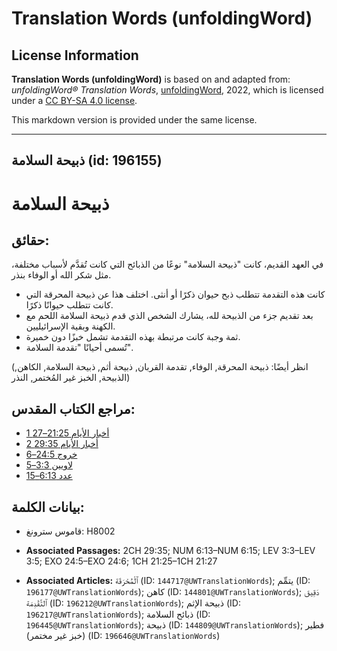 # Translation Words (unfoldingWord)

## License Information

**Translation Words (unfoldingWord)** is based on and adapted from: _unfoldingWord® Translation Words_, [unfoldingWord](https://unfoldingword.org/utw), 2022, which is licensed under a [CC BY-SA 4.0 license](https://creativecommons.org/licenses/by-sa/4.0/legalcode.en).

This markdown version is provided under the same license.



--------------------------------

## ذبيحة السلامة (id: 196155)

ذبيحة السلامة
=============

حقائق:
------

في العهد القديم، كانت "ذبيحة السلامة" نوعًا من الذبائح التي كانت تُقدَّم لأسباب مختلفة، مثل شكر الله أو الوفاء بنذر.

* كانت هذه التقدمة تتطلب ذبح حيوان ذكرًا أو أنثى. اختلف هذا عن ذبيحة المحرقة التي كانت تتطلب حيوانًا ذكرًا.
* بعد تقديم جزء من الذبيحة لله، يشارك الشخص الذي قدم ذبيحة السلامة اللحم مع الكهنة وبقية الإسرائيليين.
* ثمة وجبة كانت مرتبطة بهذه التقدمة تشمل خبزًا دون خميرة.
* تُسمى أحيانًا "تقدمة السلامة".

(انظر أيضًا: ذبيحة المحرقة, الوفاء, تقدمة القربان, ذبيحة أثم, ذبيحة السلامة, الكاهن, الذبيحة, الخبز غير المُختمر, النذر)

مراجع الكتاب المقدس:
--------------------

* [1 أخبار الأيام 21:25–27](https://ref.ly/1Chr21:25-1Chr21:27)
* [2 أخبار الأيام 29:35](https://ref.ly/2Chr29:35)
* [خروج 24:5–6](https://ref.ly/Exod24:5-Exod24:6)
* [لاويين 3:3–5](https://ref.ly/Lev3:3-Lev3:5)
* [عدد 6:13–15](https://ref.ly/Num6:13-Num6:15)

بيانات الكلمة:
--------------

* قاموس سترونغ: H8002

* **Associated Passages:** 2CH 29:35; NUM 6:13–NUM 6:15; LEV 3:3–LEV 3:5; EXO 24:5–EXO 24:6; 1CH 21:25–1CH 21:27
* **Associated Articles:** ٱلْمُحْرَقَة (ID: `144717@UWTranslationWords`); يتمِّم (ID: `196177@UWTranslationWords`); كاهن (ID: `144801@UWTranslationWords`); دَقِيق ٱلتَّقْدِمَة (ID: `196212@UWTranslationWords`); ذبيحة الإثم (ID: `196217@UWTranslationWords`); ذبائح السلامة (ID: `196445@UWTranslationWords`); ذبيحة (ID: `144809@UWTranslationWords`); فطير (خبز غير مختمر) (ID: `196646@UWTranslationWords`)

